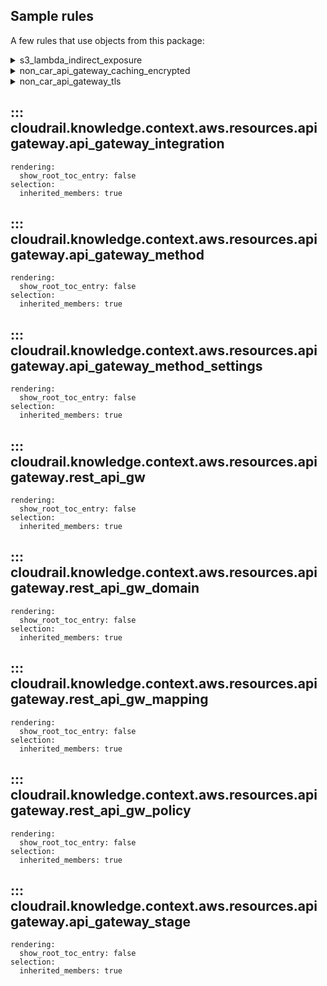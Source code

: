 ## Sample rules
A few rules that use objects from this package:

<details>
<summary>s3_lambda_indirect_exposure</summary>

```python
--8<--
cloudrail/knowledge/rules/aws/context_aware/indirect_public_access_rules/s3_bucket_lambda_indirect_exposure_rule.py
--8<--
```
</details>

<details>
<summary>non_car_api_gateway_caching_encrypted</summary>

```python
--8<--
cloudrail/knowledge/rules/aws/non_context_aware/encryption_enforcement_rules/ensure_api_gw_caching_encrypted_rule.py
--8<--
```
</details>

<details>
<summary>non_car_api_gateway_tls</summary>

```python
--8<--
cloudrail/knowledge/rules/aws/non_context_aware/protocol_enforcments/ensure_api_gw_use_modern_tls_rule.py
--8<--
```
</details>

## ::: cloudrail.knowledge.context.aws.resources.apigateway.api_gateway_integration
    rendering:
      show_root_toc_entry: false
    selection:
      inherited_members: true

## ::: cloudrail.knowledge.context.aws.resources.apigateway.api_gateway_method
    rendering:
      show_root_toc_entry: false
    selection:
      inherited_members: true

## ::: cloudrail.knowledge.context.aws.resources.apigateway.api_gateway_method_settings
    rendering:
      show_root_toc_entry: false
    selection:
      inherited_members: true

## ::: cloudrail.knowledge.context.aws.resources.apigateway.rest_api_gw
    rendering:
      show_root_toc_entry: false
    selection:
      inherited_members: true

## ::: cloudrail.knowledge.context.aws.resources.apigateway.rest_api_gw_domain
    rendering:
      show_root_toc_entry: false
    selection:
      inherited_members: true

## ::: cloudrail.knowledge.context.aws.resources.apigateway.rest_api_gw_mapping
    rendering:
      show_root_toc_entry: false
    selection:
      inherited_members: true

## ::: cloudrail.knowledge.context.aws.resources.apigateway.rest_api_gw_policy
    rendering:
      show_root_toc_entry: false
    selection:
      inherited_members: true

## ::: cloudrail.knowledge.context.aws.resources.apigateway.api_gateway_stage
    rendering:
      show_root_toc_entry: false
    selection:
      inherited_members: true
